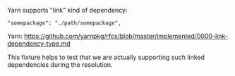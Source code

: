 Yarn supports "link" kind of dependency:

    "somepackage": "./path/somepackage",


Yarn: https://github.com/yarnpkg/rfcs/blob/master/implemented/0000-link-dependency-type.md

This fixture helps to test that we are actually supporting such linked dependencies during the resolution.
